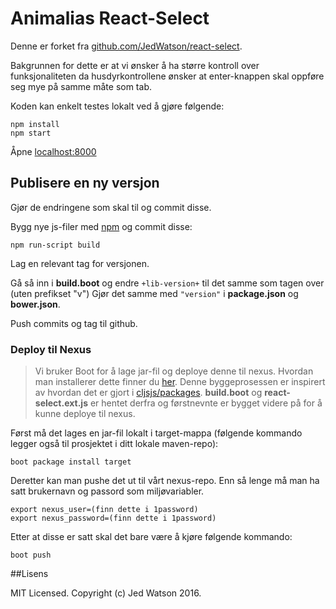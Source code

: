 Animalias React-Select
============

Denne er forket fra [github.com/JedWatson/react-select](https://github.com/JedWatson/react-select).

Bakgrunnen for dette er at vi ønsker å ha større kontroll over funksjonaliteten da husdyrkontrollene ønsker at enter-knappen skal oppføre seg mye på samme måte som tab.

Koden kan enkelt testes lokalt ved å gjøre følgende:

```
npm install
npm start
```

Åpne [localhost:8000](localhost:8000)

## Publisere en ny versjon

Gjør de endringene som skal til og commit disse.

Bygg nye js-filer med  [npm](https://docs.npmjs.com/getting-started/installing-node) og commit disse:

```
npm run-script build
```
Lag en relevant tag for versjonen.

Gå så inn i **build.boot** og endre `+lib-version+` til det samme som tagen over (uten prefikset "v")
Gjør det samme med `"version"` i **package.json** og **bower.json**.

Push commits og tag til github.

### Deploy til Nexus

>Vi bruker Boot for å lage jar-fil og deploye denne til nexus. Hvordan man installerer dette finner du [her](https://github.com/boot-clj/boot#install).
Denne byggeprosessen er inspirert av hvordan det er gjort i [cljsjs/packages](https://github.com/cljsjs/packages). **build.boot** og **react-select.ext.js** er hentet derfra
og førstnevnte er bygget videre på for å kunne deploye til nexus.

Først må det lages en jar-fil lokalt i target-mappa (følgende kommando legger også til prosjektet i ditt lokale maven-repo):

```
boot package install target
```

Deretter kan man pushe det ut til vårt nexus-repo. Enn så lenge må man ha satt brukernavn og passord som miljøvariabler.

```
export nexus_user=(finn dette i 1password)
export nexus_password=(finn dette i 1password)
```

Etter at disse er satt skal det bare være å kjøre følgende kommando:

```
boot push
```

##Lisens

MIT Licensed. Copyright (c) Jed Watson 2016.
